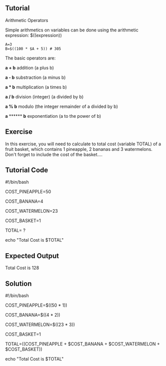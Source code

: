 Tutorial
--------
Arithmetic Operators

Simple arithmetics on variables can be done using the arithmetic expression: $((expression))

    A=3
    B=$((100 * $A + 5)) # 305

The basic operators are:

**a + b**  addition (a plus b)

**a - b**  substraction (a minus b)

**a * b**  multiplication (a times b)

**a / b**  division (integer) (a divided by b)

**a % b**  modulo (the integer remainder of a divided by b)

**a** ****** **b** exponentiation (a to the power of b)

Exercise
--------
In this exercise, you will need to calculate to total cost (variable TOTAL) of a fruit basket, which contains 1 pineapple, 2 bananas and 3 watermelons. Don't forget to include the cost of the basket....

Tutorial Code
-------------
#!/bin/bash 

COST_PINEAPPLE=50

COST_BANANA=4

COST_WATERMELON=23

COST_BASKET=1

TOTAL= ?

echo "Total Cost is $TOTAL"

Expected Output
---------------
Total Cost is 128

Solution
--------
#!/bin/bash

COST_PINEAPPLE=$((50 * 1))

COST_BANANA=$((4 * 2))

COST_WATERMELON=$((23 * 3))

COST_BASKET=1

TOTAL=$(($COST_PINEAPPLE + $COST_BANANA + $COST_WATERMELON + $COST_BASKET))

echo "Total Cost is $TOTAL"
